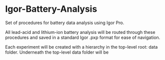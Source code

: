# Igor-Battery-Analysis
Set of procedures for battery data analysis using Igor Pro.

All lead-acid and lithium-ion battery analysis will be routed through these procedures and saved in a standard Igor .pxp format for ease of navigation.

Each experiment will be created with a hierarchy in the top-level root: data folder. Underneath the top-level data folder will be                                                                                                

